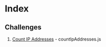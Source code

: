 # Index

## Challenges

1. [Count IP Addresses](https://www.codewars.com/kata/526989a41034285187000de4/train/javascript) - countIpAddresses.js
